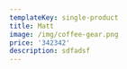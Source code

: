 ```yaml
---
templateKey: single-product
title: Matt
image: /img/coffee-gear.png
price: '342342'
description: sdfadsf
---
```


